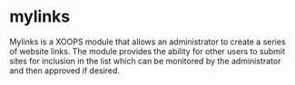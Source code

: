 mylinks
=======

Mylinks is a XOOPS module that allows an administrator to create a series of website links. The module provides the ability for other users to submit sites for inclusion in the list which can be monitored by the administrator and then approved if desired.
